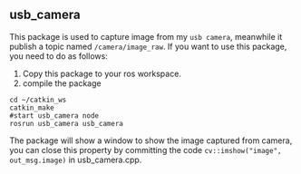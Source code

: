 ## usb_camera
This package is used to capture image from my `usb camera`, meanwhile it publish a topic named `/camera/image_raw`. If you want to use this package, you need to do as follows:
 1. Copy this package to your ros workspace.
 2. compile the package
```shell
cd ~/catkin_ws
catkin_make
#start usb_camera node
rosrun usb_camera usb_camera
```
The package will show a window to show the image captured from camera, you can close this property by committing the code `cv::imshow("image", out_msg.image)` in usb_camera.cpp.
